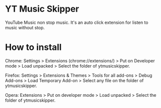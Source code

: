 # YT Music Skipper
YouTube Music non stop music.
​It's an auto click extension for listen to music without stop.

# How to install

Chrome:
Settings > Extensions (chrome://extensions/) > Put on Developer mode > Load unpacked > Select the folder of ytmusicskipper.

Firefox:
Settings > Extensions & Themes > Tools for all add-ons > Debug Add-ons > Load Temporary Add-on > Select any file on the folder of ytmusicskipper.

Opera:
Extensions > Put on developer mode > Load unpacked > Select the folder of ytmusicskipper.

